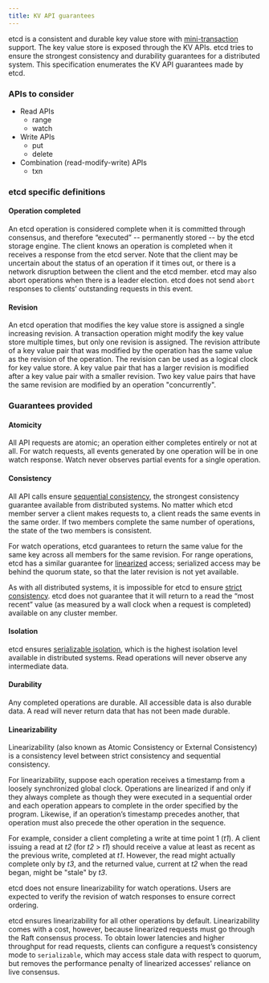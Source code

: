 ```yaml
---
title: KV API guarantees
---
```


etcd is a consistent and durable key value store with [mini-transaction][txn] support. The key value store is exposed through the KV APIs. etcd tries to ensure the strongest consistency and durability guarantees for a distributed system. This specification enumerates the KV API guarantees made by etcd.

### APIs to consider

* Read APIs
    * range
    * watch
* Write APIs
    * put
    * delete
* Combination (read-modify-write) APIs
    * txn

### etcd specific definitions

#### Operation completed

An etcd operation is considered complete when it is committed through consensus, and therefore “executed” -- permanently stored -- by the etcd storage engine. The client knows an operation is completed when it receives a response from the etcd server. Note that the client may be uncertain about the status of an operation if it times out, or there is a network disruption between the client and the etcd member. etcd may also abort operations when there is a leader election. etcd does not send `abort` responses to  clients’ outstanding requests in this event.

#### Revision

An etcd operation that modifies the key value store is assigned a single increasing revision. A transaction operation might modify the key value store multiple times, but only one revision is assigned. The revision attribute of a key value pair that was modified by the operation has the same value as the revision of the operation. The revision can be used as a logical clock for key value store. A key value pair that has a larger revision is modified after a key value pair with a smaller revision. Two key value pairs that have the same revision are modified by an operation "concurrently".

### Guarantees provided

#### Atomicity

All API requests are atomic; an operation either completes entirely or not at all. For watch requests, all events generated by one operation will be in one watch response. Watch never observes partial events for a single operation.

#### Consistency

All API calls ensure [sequential consistency][seq_consistency], the strongest consistency guarantee available from distributed systems. No matter which etcd member server a client makes requests to, a client reads the same events in the same order. If two members complete the same number of operations, the state of the two members is consistent.

For watch operations, etcd guarantees to return the same value for the same key across all members for the same revision. For range operations, etcd has a similar guarantee for [linearized][Linearizability] access; serialized access may be behind the quorum state, so that the later revision is not yet available.

As with all distributed systems, it is impossible for etcd to ensure [strict consistency][strict_consistency]. etcd does not guarantee that it will return to a read the “most recent” value (as measured by a wall clock when a request is completed) available on any cluster member.

#### Isolation

etcd ensures [serializable isolation][serializable_isolation], which is the highest isolation level available in distributed systems. Read operations will never observe any intermediate data.

#### Durability

Any completed operations are durable. All accessible data is also durable data. A read will never return data that has not been made durable.

#### Linearizability

Linearizability (also known as Atomic Consistency or External Consistency) is a consistency level between strict consistency and sequential consistency. 

For linearizability, suppose each operation receives a timestamp from a loosely synchronized global clock. Operations are linearized if and only if they always complete as though they were executed in a sequential order and each operation appears to complete in the order specified by the program. Likewise, if an operation’s timestamp precedes another, that operation must also precede the other operation in the sequence.

For example, consider a client completing a write at time point 1 (*t1*). A client issuing a read at *t2* (for *t2* > *t1*) should receive a value at least as recent as the previous write, completed at *t1*. However, the read might actually complete only by *t3*, and the returned value, current at *t2* when the read began, might be "stale" by *t3*.

etcd does not ensure linearizability for watch operations. Users are expected to verify the revision of watch responses to ensure correct ordering.

etcd ensures linearizability for all other operations by default. Linearizability comes with a cost, however, because linearized requests must go through the Raft consensus process. To obtain lower latencies and higher throughput for read requests, clients can configure a request’s consistency mode to `serializable`, which may access stale data with respect to quorum, but removes the performance penalty of linearized accesses' reliance on live consensus.

[seq_consistency]: https://en.wikipedia.org/wiki/Consistency_model#Sequential_consistency
[strict_consistency]: https://en.wikipedia.org/wiki/Consistency_model#Strict_consistency
[serializable_isolation]: https://en.wikipedia.org/wiki/Isolation_(database_systems)#Serializable
[Linearizability]: #linearizability
[txn]: api.md#transaction
